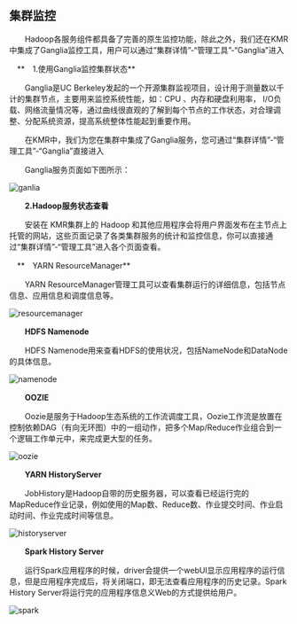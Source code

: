 ## 集群监控

　　Hadoop各服务组件都具备了完善的原生监控功能，除此之外，我们还在KMR中集成了Ganglia监控工具，用户可以通过“集群详情”-“管理工具”-“Ganglia”进入


　**　1.使用Ganglia监控集群状态**

　　Ganglia是UC Berkeley发起的一个开源集群监视项目，设计用于测量数以千计的集群节点，主要用来监控系统性能，如：CPU 、内存和硬盘利用率， I/O负载、网络流量情况等，通过曲线很直观的了解到每个节点的工作状态，对合理调整、分配系统资源，提高系统整体性能起到重要作用。

　　在KMR中，我们为您在集群中集成了Ganglia服务，您可通过“集群详情”-“管理工具”-“Ganglia”直接进入

　　Ganglia服务页面如下图所示：

![ganlia](http://kmr-bj.ks3-cn-beijing.ksyun.com/doc_pic/jkzn1.png)


　　**2.Hadoop服务状态查看**

　　安装在 KMR集群上的 Hadoop 和其他应用程序会将用户界面发布在主节点上托管的网站，这些页面记录了各类集群服务的统计和监控信息，你可以直接通过“集群详情”-“管理工具”进入各个页面查看。

　**　YARN ResourceManager**

　　YARN ResourceManager管理工具可以查看集群运行的详细信息，包括节点信息、应用信息和调度信息等。


![resourcemanager](http://kmr-bj.ks3-cn-beijing.ksyun.com/doc_pic/jkzn2.png)

　　**HDFS Namenode**

　　HDFS Namenode用来查看HDFS的使用状况，包括NameNode和DataNode的具体信息。

![namenode](http://kmr-bj.ks3-cn-beijing.ksyun.com/doc_pic/jkzn3.png)


　　**OOZIE**

　　Oozie是服务于Hadoop生态系统的工作流调度工具，Oozie工作流是放置在控制依赖DAG（有向无环图）中的一组动作，把多个Map/Reduce作业组合到一个逻辑工作单元中，来完成更大型的任务。

![oozie](http://kmr-bj.ks3-cn-beijing.ksyun.com/doc_pic/jkzn4.png)


　　**YARN HistoryServer**

　　JobHistory是Hadoop自带的历史服务器，可以查看已经运行完的MapReduce作业记录，例如使用的Map数、Reduce数、作业提交时间、作业启动时间、作业完成时间等信息。

![historyserver](http://kmr-bj.ks3-cn-beijing.ksyun.com/doc_pic/jkzn5.png)


　　**Spark History Server**

　　运行Spark应用程序的时候，driver会提供一个webUI显示应用程序的运行信息，但是应用程序完成后，将关闭端口，即无法查看应用程序的历史记录。Spark History Server将运行完的应用程序信息义Web的方式提供给用户。
  

![spark](http://kmr-bj.ks3-cn-beijing.ksyun.com/doc_pic/jkzn6.png)